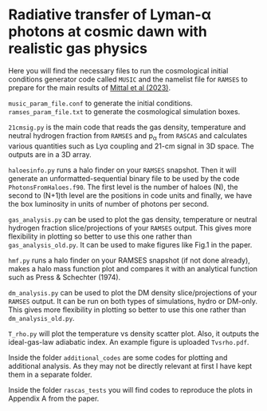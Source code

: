 # Radiative transfer of Lyman-α photons at cosmic dawn with realistic gas physics
Here you will find the necessary files to run the cosmological initial conditions generator code called `MUSIC` and the namelist file for `RAMSES` to prepare for the main results of [Mittal et al (2023)](https://arxiv.org/abs/2311.03447).

`music_param_file.conf` to generate the initial conditions.
`ramses_param_file.txt` to generate the cosmological simulation boxes.

`21cmsig.py` is the main code that reads the gas density, temperature and neutral hydrogen fraction from `RAMSES` and p<sub>α</sub> from `RASCAS` and calculates various quantities such as Lyα coupling and 21-cm signal in 3D space. The outputs are in a 3D array. 

`haloesinfo.py` runs a halo finder on your `RAMSES` snapshot. Then it will generate an unformatted-sequential binary file to be used by the code `PhotonsFromHaloes.f90`. The first level is the number of haloes (N), the second to (N+1)th level are the positions in code units and finally, we have the box luminosity in units of number of photons per second.

`gas_analysis.py` can be used to plot the gas density, temperature or neutral hydrogen fraction slice/projections of your `RAMSES` output. This gives more flexibility in plotting so better to use this one rather than `gas_analysis_old.py`. It can be used to make figures like Fig.1 in the paper.

`hmf.py` runs a halo finder on your RAMSES snapshot (if not done already), makes a halo mass function plot and compares it with an analytical function such as Press & Schechter (1974).

`dm_analysis.py` can be used to plot the DM density slice/projections of your `RAMSES` output. It can be run on both types of simulations, hydro or DM-only. This gives more flexibility in plotting so better to use this one rather than `dm_analysis_old.py`.

`T_rho.py` will plot the temperature vs density scatter plot. Also, it outputs the ideal-gas-law adiabatic index. An example figure is uploaded `Tvsrho.pdf`.

Inside the folder `additional_codes` are some codes for plotting and additional analysis. As they may not be directly relevant at first I have kept them in a separate folder.

Inside the folder `rascas_tests` you will find codes to reproduce the plots in Appendix A from the paper.
